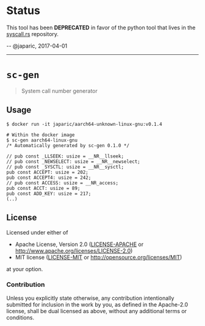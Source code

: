 # Status

This tool has been **DEPRECATED** in favor of the python tool that lives in the
[syscall.rs] repository.

[syscall.rs]: https://github.com/japaric/syscall.rs/blob/c3d0176105ba03498e26a4c9863611415c956f7e/tools/nr_from_src.py

-- @japaric, 2017-04-01

---

# `sc-gen`

> System call number generator

## Usage

```
$ docker run -it japaric/aarch64-unknown-linux-gnu:v0.1.4

# Within the docker image
$ sc-gen aarch64-linux-gnu
/* Automatically generated by sc-gen 0.1.0 */

// pub const _LLSEEK: usize = __NR__llseek;
// pub const _NEWSELECT: usize = __NR__newselect;
// pub const _SYSCTL: usize = __NR__sysctl;
pub const ACCEPT: usize = 202;
pub const ACCEPT4: usize = 242;
// pub const ACCESS: usize = __NR_access;
pub const ACCT: usize = 89;
pub const ADD_KEY: usize = 217;
(..)
```

## License

Licensed under either of

- Apache License, Version 2.0 ([LICENSE-APACHE](LICENSE-APACHE) or
  http://www.apache.org/licenses/LICENSE-2.0)
- MIT license ([LICENSE-MIT](LICENSE-MIT) or http://opensource.org/licenses/MIT)

at your option.

### Contribution

Unless you explicitly state otherwise, any contribution intentionally submitted
for inclusion in the work by you, as defined in the Apache-2.0 license, shall be
dual licensed as above, without any additional terms or conditions.
